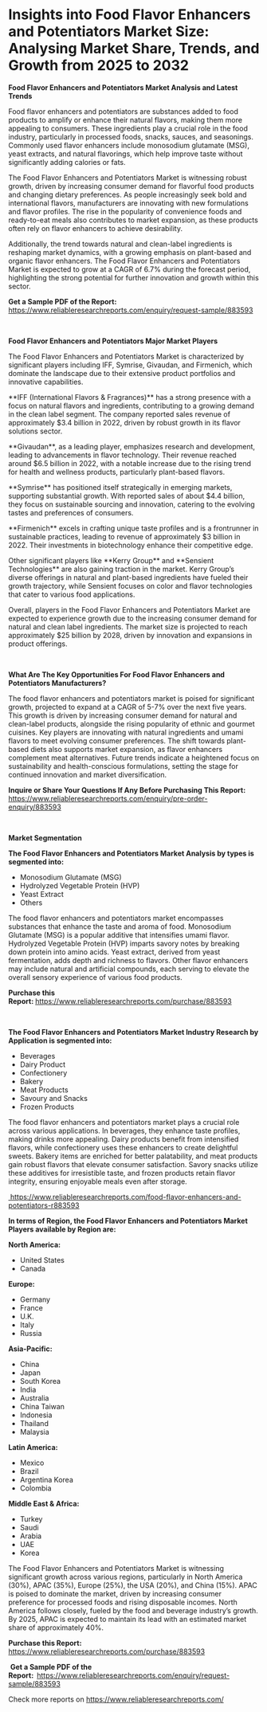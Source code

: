 <p><h1>Insights into Food Flavor Enhancers and Potentiators Market Size: Analysing Market Share, Trends, and Growth from 2025 to 2032</h1></p><p><strong>Food Flavor Enhancers and Potentiators Market Analysis and Latest Trends</strong></p>
<p><p>Food flavor enhancers and potentiators are substances added to food products to amplify or enhance their natural flavors, making them more appealing to consumers. These ingredients play a crucial role in the food industry, particularly in processed foods, snacks, sauces, and seasonings. Commonly used flavor enhancers include monosodium glutamate (MSG), yeast extracts, and natural flavorings, which help improve taste without significantly adding calories or fats.</p><p>The Food Flavor Enhancers and Potentiators Market is witnessing robust growth, driven by increasing consumer demand for flavorful food products and changing dietary preferences. As people increasingly seek bold and international flavors, manufacturers are innovating with new formulations and flavor profiles. The rise in the popularity of convenience foods and ready-to-eat meals also contributes to market expansion, as these products often rely on flavor enhancers to achieve desirability.</p><p>Additionally, the trend towards natural and clean-label ingredients is reshaping market dynamics, with a growing emphasis on plant-based and organic flavor enhancers. The Food Flavor Enhancers and Potentiators Market is expected to grow at a CAGR of 6.7% during the forecast period, highlighting the strong potential for further innovation and growth within this sector.</p></p>
<p><strong>Get a Sample PDF of the Report:&nbsp;</strong> <a href="https://www.reliableresearchreports.com/enquiry/request-sample/883593?utm_campaign=2463&utm_medium=2&utm_source=Github&utm_content=ia&utm_term=15022025&utm_id=food-flavor-enhancers-and-potentiators">https://www.reliableresearchreports.com/enquiry/request-sample/883593</a></p>
<p>&nbsp;</p>
<p><strong>Food Flavor Enhancers and Potentiators Major Market Players</strong></p>
<p><p>The Food Flavor Enhancers and Potentiators Market is characterized by significant players including IFF, Symrise, Givaudan, and Firmenich, which dominate the landscape due to their extensive product portfolios and innovative capabilities. </p><p>**IFF (International Flavors & Fragrances)** has a strong presence with a focus on natural flavors and ingredients, contributing to a growing demand in the clean label segment. The company reported sales revenue of approximately $3.4 billion in 2022, driven by robust growth in its flavor solutions sector.</p><p>**Givaudan**, as a leading player, emphasizes research and development, leading to advancements in flavor technology. Their revenue reached around $6.5 billion in 2022, with a notable increase due to the rising trend for health and wellness products, particularly plant-based flavors.</p><p>**Symrise** has positioned itself strategically in emerging markets, supporting substantial growth. With reported sales of about $4.4 billion, they focus on sustainable sourcing and innovation, catering to the evolving tastes and preferences of consumers.</p><p>**Firmenich** excels in crafting unique taste profiles and is a frontrunner in sustainable practices, leading to revenue of approximately $3 billion in 2022. Their investments in biotechnology enhance their competitive edge.</p><p>Other significant players like **Kerry Group** and **Sensient Technologies** are also gaining traction in the market. Kerry Group’s diverse offerings in natural and plant-based ingredients have fueled their growth trajectory, while Sensient focuses on color and flavor technologies that cater to various food applications.</p><p>Overall, players in the Food Flavor Enhancers and Potentiators Market are expected to experience growth due to the increasing consumer demand for natural and clean label ingredients. The market size is projected to reach approximately $25 billion by 2028, driven by innovation and expansions in product offerings.</p></p>
<p>&nbsp;</p>
<p><strong>What Are The Key Opportunities For Food Flavor Enhancers and Potentiators Manufacturers?</strong></p>
<p><p>The food flavor enhancers and potentiators market is poised for significant growth, projected to expand at a CAGR of 5-7% over the next five years. This growth is driven by increasing consumer demand for natural and clean-label products, alongside the rising popularity of ethnic and gourmet cuisines. Key players are innovating with natural ingredients and umami flavors to meet evolving consumer preferences. The shift towards plant-based diets also supports market expansion, as flavor enhancers complement meat alternatives. Future trends indicate a heightened focus on sustainability and health-conscious formulations, setting the stage for continued innovation and market diversification.</p></p>
<p><strong>Inquire or Share Your Questions If Any Before Purchasing This Report:</strong> <a href="https://www.reliableresearchreports.com/enquiry/pre-order-enquiry/883593?utm_campaign=2463&utm_medium=2&utm_source=Github&utm_content=ia&utm_term=15022025&utm_id=food-flavor-enhancers-and-potentiators">https://www.reliableresearchreports.com/enquiry/pre-order-enquiry/883593</a></p>
<p>&nbsp;</p>
<p><strong>Market Segmentation</strong></p>
<p><strong>The Food Flavor Enhancers and Potentiators Market Analysis by types is segmented into:</strong></p>
<p><ul><li>Monosodium Glutamate (MSG)</li><li>Hydrolyzed Vegetable Protein (HVP)</li><li>Yeast Extract</li><li>Others</li></ul></p>
<p><p>The food flavor enhancers and potentiators market encompasses substances that enhance the taste and aroma of food. Monosodium Glutamate (MSG) is a popular additive that intensifies umami flavor. Hydrolyzed Vegetable Protein (HVP) imparts savory notes by breaking down protein into amino acids. Yeast extract, derived from yeast fermentation, adds depth and richness to flavors. Other flavor enhancers may include natural and artificial compounds, each serving to elevate the overall sensory experience of various food products.</p></p>
<p><strong>Purchase this Report:&nbsp;</strong><a href="https://www.reliableresearchreports.com/purchase/883593?utm_campaign=2463&utm_medium=2&utm_source=Github&utm_content=ia&utm_term=15022025&utm_id=food-flavor-enhancers-and-potentiators">https://www.reliableresearchreports.com/purchase/883593</a></p>
<p>&nbsp;</p>
<p><strong>The Food Flavor Enhancers and Potentiators Market Industry Research by Application is segmented into:</strong></p>
<p><ul><li>Beverages</li><li>Dairy Product</li><li>Confectionery</li><li>Bakery</li><li>Meat Products</li><li>Savoury and Snacks</li><li>Frozen Products</li></ul></p>
<p><p>The food flavor enhancers and potentiators market plays a crucial role across various applications. In beverages, they enhance taste profiles, making drinks more appealing. Dairy products benefit from intensified flavors, while confectionery uses these enhancers to create delightful sweets. Bakery items are enriched for better palatability, and meat products gain robust flavors that elevate consumer satisfaction. Savory snacks utilize these additives for irresistible taste, and frozen products retain flavor integrity, ensuring enjoyable meals even after storage.</p></p>
<p><a href="https://www.reliableresearchreports.com/food-flavor-enhancers-and-potentiators-r883593?utm_campaign=2463&utm_medium=2&utm_source=Github&utm_content=ia&utm_term=15022025&utm_id=food-flavor-enhancers-and-potentiators">&nbsp;https://www.reliableresearchreports.com/food-flavor-enhancers-and-potentiators-r883593</a></p>
<p><strong>In terms of Region, the Food Flavor Enhancers and Potentiators Market Players available by Region are:</strong></p>
<p>
    <p> <strong> North America: </strong>
        <ul>
            <li>United States</li>
            <li>Canada</li>
        </ul>
        </p> 
    <p> <strong> Europe: </strong>
        <ul>
            <li>Germany</li>
            <li>France</li>
            <li>U.K.</li>
            <li>Italy</li>
            <li>Russia</li>
        </ul>
        </p> 
    <p> <strong> Asia-Pacific: </strong>
        <ul>
            <li>China</li>
            <li>Japan</li>
            <li>South Korea</li>
            <li>India</li>
            <li>Australia</li>
            <li>China Taiwan</li>
            <li>Indonesia</li>
            <li>Thailand</li>
            <li>Malaysia</li>
        </ul>
        </p> 
    <p> <strong> Latin America: </strong>
        <ul>
            <li>Mexico</li>
            <li>Brazil</li>
            <li>Argentina Korea</li>
            <li>Colombia</li>
        </ul>
        </p> 
    <p> <strong> Middle East & Africa: </strong>
        <ul>
            <li>Turkey</li>
            <li>Saudi</li>
            <li>Arabia</li>
            <li>UAE</li>
            <li>Korea</li>
        </ul>
    </p>
    </p>
<p><p>The Food Flavor Enhancers and Potentiators Market is witnessing significant growth across various regions, particularly in North America (30%), APAC (35%), Europe (25%), the USA (20%), and China (15%). APAC is poised to dominate the market, driven by increasing consumer preference for processed foods and rising disposable incomes. North America follows closely, fueled by the food and beverage industry’s growth. By 2025, APAC is expected to maintain its lead with an estimated market share of approximately 40%.</p></p>
<p><strong>Purchase this Report: </strong><a href="https://www.reliableresearchreports.com/purchase/883593?utm_campaign=2463&utm_medium=2&utm_source=Github&utm_content=ia&utm_term=15022025&utm_id=food-flavor-enhancers-and-potentiators">https://www.reliableresearchreports.com/purchase/883593</a></p>
<p>&nbsp;<strong>Get a Sample PDF of the Report:&nbsp;&nbsp;</strong><a href="https://www.reliableresearchreports.com/enquiry/request-sample/883593?utm_campaign=2463&utm_medium=2&utm_source=Github&utm_content=ia&utm_term=15022025&utm_id=food-flavor-enhancers-and-potentiators">https://www.reliableresearchreports.com/enquiry/request-sample/883593</a></p>
<p><strong></strong></p>
<p>Check more reports on <a href="https://www.reliableresearchreports.com/?utm_campaign=2463&utm_medium=2&utm_source=Github&utm_content=ia&utm_term=15022025&utm_id=food-flavor-enhancers-and-potentiators">https://www.reliableresearchreports.com/</a></p>